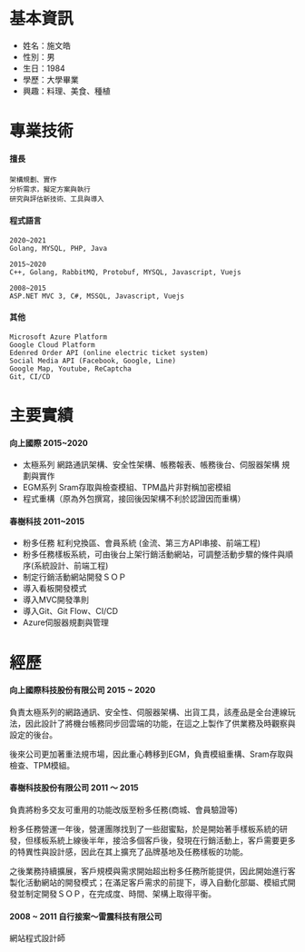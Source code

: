 # 基本資訊

- 姓名：施文皓
- 性別：男
- 生日：1984
- 學歷：大學畢業
- 興趣：料理、美食、種植

# 專業技術
#### 擅長
	架構規劃、實作
	分析需求，擬定方案與執行
	研究與評估新技術、工具與導入
#### 程式語言
    2020~2021
    Golang, MYSQL, PHP, Java

    2015~2020
    C++, Golang, RabbitMQ, Protobuf, MYSQL, Javascript, Vuejs
    
    2008~2015
    ASP.NET MVC 3, C#, MSSQL, Javascript, Vuejs
#### 其他
    Microsoft Azure Platform
    Google Cloud Platform 
    Edenred Order API (online electric ticket system)
    Social Media API (Facebook, Google, Line)
    Google Map, Youtube, ReCaptcha
    Git, CI/CD
# 主要實績
#### 向上國際 2015~2020
- 太極系列 網路通訊架構、安全性架構、帳務報表、帳務後台、伺服器架構 規劃與實作
- EGM系列 Sram存取與檢查模組、TPM晶片非對稱加密模組
- 程式重構（原為外包撰寫，接回後因架構不利於認證因而重構）

#### 春樹科技 2011~2015
- 粉多任務 紅利兌換區、會員系統 (金流、第三方API串接、前端工程)
- 粉多任務樣板系統，可由後台上架行銷活動網站，可調整活動步驟的條件與順序(系統設計、前端工程)
- 制定行銷活動網站開發ＳＯＰ
- 導入看板開發模式
- 導入MVC開發準則
- 導入Git、Git Flow、CI/CD
- Azure伺服器規劃與管理

# 經歷
#### 向上國際科技股份有限公司 2015 ~ 2020

   負責太極系列的網路通訊、安全性、伺服器架構、出貨工具，該產品是全台連線玩法，因此設計了將機台帳務同步回雲端的功能，在這之上製作了供業務及時觀察與設定的後台。
   
   後來公司更加著重法規市場，因此重心轉移到EGM，負責模組重構、Sram存取與檢查、TPM模組。
   
#### 春樹科技股份有限公司 2011 ～ 2015

  負責將粉多交友可重用的功能改版至粉多任務(商城、會員驗證等)
  
  粉多任務營運一年後，營運團隊找到了一些甜蜜點，於是開始著手樣板系統的研發，但樣板系統上線後半年，接洽多個客戶後，發現在行銷活動上，客戶需要更多的特異性與設計感，因此在其上擴充了品牌基地及任務樣板的功能。
    
   之後業務持續擴展，客戶規模與需求開始超出粉多任務所能提供，因此開始進行客製化活動網站的開發模式；在滿足客戶需求的前提下，導入自動化部屬、模組式開發並制定開發ＳＯＰ，在完成度、時間、架構上取得平衡。
   
#### 2008 ~ 2011 自行接案～雷震科技有限公司
   網站程式設計師        
